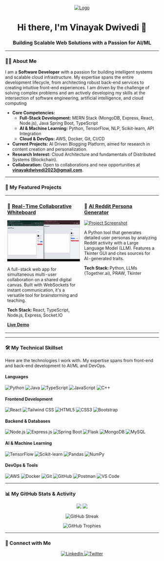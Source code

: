 <div align="center">
  <a href="https://github.com/Vinayak-Dwivedi">
    <img src="https://media.giphy.com/media/v1.Y2lkPTc5MGI3NjExd2RtcW9hNGY1ZWZ1eDFub3RyaG9tZ2N6bjBqbzFpbTJ5YXlqZzN2aiZlcD12MV9pbnRlcm5hbF9naWZfYnlfaWQmY3Q9Zw/qgQUggAC3Pfv687qPC/giphy.gif" alt="Logo" width="200" height="200">
  </a>
  <h1 align="center">Hi there, I'm Vinayak Dwivedi 👋</h1>
</div>

<div align="center">
  <h3>Building Scalable Web Solutions with a Passion for AI/ML</h3>
</div>

---
### 👨‍💻 About Me

I am a **Software Developer** with a passion for building intelligent systems and scalable cloud infrastructure. My expertise spans the entire development lifecycle, from architecting robust back-end services to creating intuitive front-end experiences. I am driven by the challenge of solving complex problems and am actively developing my skills at the intersection of software engineering, artificial intelligence, and cloud computing

- **Core Competencies:**
  - **Full-Stack Development:** MERN Stack (MongoDB, Express, React, Node.js), Java Spring Boot, TypeScript
  - **AI & Machine Learning:** Python, TensorFlow, NLP, Scikit-learn, API Integration
  - **Cloud & DevOps:** AWS, Docker, Git, CI/CD
- **Current Projects:** AI Driven Blogging Platform, aimed for research in content creation and personalization.
- **Research Interest:**  Cloud Architecture and fundamentals of Distributed Systems (Blockchain).
- **Collaboration:** Open to collaborations and new opportunities at **vinayakdwivedi2023@gmail.com**.
---

### 🚀 My Featured Projects

<table>
  <tr>
    <td width="50%" valign="top">
      <h3>🎨 <a href="https://github.com/Vinayak-Dwivedi/collaborative-whiteboard">Real-Time Collaborative Whiteboard</a></h3>
      <a href="https://vinay-whiteboard.netlify.app/">
        <img src="https://raw.githubusercontent.com/Vinayak-Dwivedi/collaborative-whiteboard/main/assets/whiteboard-gif.gif" alt="Project Demo GIF"/>
      </a>
      <p>A full-stack web app for simultaneous multi-user collaboration on a shared digital canvas. Built with WebSockets for instant communication, it's a versatile tool for brainstorming and teaching.</p>
      <p><strong>Tech Stack:</strong> React, TypeScript, Node.js, Express, Socket.IO</p>
      <p><strong><a href="https://vinay-whiteboard.netlify.app/">Live Demo</a></strong></p>
    </td>
    <td width="50%" valign="top">
      <h3>🧠 <a href="https://github.com/Vinayak-Dwivedi/reddit-persona-generator">AI Reddit Persona Generator</a></h3>
      <a href="https://github.com/Vinayak-Dwivedi/reddit-persona-generator">
        <img src="https://raw.githubusercontent.com/Vinayak-Dwivedi/reddit-persona-generator/main/screenshots/ss1.png" alt="Project Screenshot"/>
      </a>
      <p>A Python tool that generates detailed user personas by analyzing Reddit activity with a Large Language Model (LLM). Features a Tkinter GUI and cites sources for AI-generated traits.</p>
      <p><strong>Tech Stack:</strong> Python, LLMs (Together.ai), PRAW, Tkinter</p>
    </td>
  </tr>
</table>

---

### 🛠️ My Technical Skillset

Here are the technologies I work with. My expertise spans from front-end and back-end development to AI/ML and DevOps.

<h4>Languages</h4>
<p>
  <img src="https://img.shields.io/badge/Python-3776AB?style=for-the-badge&logo=python&logoColor=white" alt="Python">
  <img src="https://img.shields.io/badge/Java-ED8B00?style=for-the-badge&logo=openjdk&logoColor=white" alt="Java">
  <img src="https://img.shields.io/badge/TypeScript-3178C6?style=for-the-badge&logo=typescript&logoColor=white" alt="TypeScript">
  <img src="https://img.shields.io/badge/JavaScript-F7DF1E?style=for-the-badge&logo=javascript&logoColor=black" alt="JavaScript">
  <img src="https://img.shields.io/badge/C++-00599C?style=for-the-badge&logo=cplusplus&logoColor=white" alt="C++">
</p>

<h4>Frontend Development</h4>
<p>
  <img src="https://img.shields.io/badge/React-20232A?style=for-the-badge&logo=react&logoColor=61DAFB" alt="React">
  <img src="https://img.shields.io/badge/Tailwind_CSS-38B2AC?style=for-the-badge&logo=tailwind-css&logoColor=white" alt="Tailwind CSS">
  <img src="https://img.shields.io/badge/HTML5-E34F26?style=for-the-badge&logo=html5&logoColor=white" alt="HTML5">
  <img src="https://img.shields.io/badge/CSS3-1572B6?style=for-the-badge&logo=css3&logoColor=white" alt="CSS3">
  <img src="https://img.shields.io/badge/Bootstrap-563D7C?style=for-the-badge&logo=bootstrap&logoColor=white" alt="Bootstrap">
</p>

<h4>Backend & Databases</h4>
<p>
  <img src="https://img.shields.io/badge/Node.js-339933?style=for-the-badge&logo=nodedotjs&logoColor=white" alt="Node.js">
  <img src="https://img.shields.io/badge/Express-000000?style=for-the-badge&logo=express&logoColor=white" alt="Express.js">
  <img src="https://img.shields.io/badge/Spring_Boot-6DB33F?style=for-the-badge&logo=spring-boot&logoColor=white" alt="Spring Boot">
  <img src="https://img.shields.io/badge/Flask-000000?style=for-the-badge&logo=flask&logoColor=white" alt="Flask">
  <img src="https://img.shields.io/badge/MongoDB-47A248?style=for-the-badge&logo=mongodb&logoColor=white" alt="MongoDB">
  <img src="https://img.shields.io/badge/MySQL-4479A1?style=for-the-badge&logo=mysql&logoColor=white" alt="MySQL">
</p>

<h4>AI & Machine Learning</h4>
<p>
  <img src="https://img.shields.io/badge/TensorFlow-FF6F00?style=for-the-badge&logo=tensorflow&logoColor=white" alt="TensorFlow">
  <img src="https://img.shields.io/badge/scikit_learn-F7931E?style=for-the-badge&logo=scikit-learn&logoColor=white" alt="Scikit-learn">
  <img src="https://img.shields.io/badge/Pandas-150458?style=for-the-badge&logo=pandas&logoColor=white" alt="Pandas">
  <img src="https://img.shields.io/badge/NumPy-013243?style=for-the-badge&logo=numpy&logoColor=white" alt="NumPy">
</p>

<h4>DevOps & Tools</h4>
<p>
  <img src="https://img.shields.io/badge/Amazon_AWS-232F3E?style=for-the-badge&logo=amazon-aws&logoColor=white" alt="AWS">
  <img src="https://img.shields.io/badge/Docker-2496ED?style=for-the-badge&logo=docker&logoColor=white" alt="Docker">
  <img src="https://img.shields.io/badge/Git-F05032?style=for-the-badge&logo=git&logoColor=white" alt="Git">
  <img src="https://img.shields.io/badge/GitHub-181717?style=for-the-badge&logo=github&logoColor=white" alt="GitHub">
  <img src="https://img.shields.io/badge/Postman-FF6C37?style=for-the-badge&logo=postman&logoColor=white" alt="Postman">
  <img src="https://img.shields.io/badge/VS_Code-007ACC?style=for-the-badge&logo=visual-studio-code&logoColor=white" alt="VS Code">
</p>

---

### 📊 My GitHub Stats & Activity

<p align="center">
  <img height="180em" src="https://github-readme-stats.vercel.app/api?username=Vinayak-Dwivedi&show_icons=true&theme=tokyonight&include_all_commits=true&count_private=true&hide=issues,prs"/>
  <img height="180em" src="https://github-readme-stats.vercel.app/api/top-langs/?username=Vinayak-Dwivedi&layout=compact&langs_count=8&theme=tokyonight"/>
</p>
<p align="center">
  <img src="https://github-readme-streak-stats.herokuapp.com/?user=Vinayak-Dwivedi&theme=tokyonight" alt="GitHub Streak" />
</p>
<p align="center">
  <img src="https://github-profile-trophy.vercel.app/?username=Vinayak-Dwivedi&theme=tokyonight&column=4&row=1&exclude=reviews,issues,prs,followers" alt="GitHub Trophies" />
</p>

---

### 🔗 Connect with Me

<p align="center">
  <a href="https://www.linkedin.com/in/vinayak-dwivedi-4b280b247/" target="blank">
    <img src="https://img.shields.io/badge/LinkedIn-0A66C2?style=for-the-badge&logo=linkedin&logoColor=white" alt="LinkedIn">
  </a>
  <a href="https://x.com/ItachiUchi72237" target="blank">
    <img src="https://img.shields.io/badge/Twitter-1DA1F2?style=for-the-badge&logo=twitter&logoColor=white" alt="Twitter">
  </a>
  </p>
